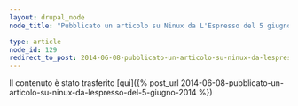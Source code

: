 ```yaml
---
layout: drupal_node
node_title: "Pubblicato un articolo su Ninux da L'Espresso del 5 giugno 2014"

type: article
node_id: 129
redirect_to_post: 2014-06-08-pubblicato-un-articolo-su-ninux-da-lespresso-del-5-giugno-2014
---
```


Il contenuto è stato trasferito [qui]({% post_url 2014-06-08-pubblicato-un-articolo-su-ninux-da-lespresso-del-5-giugno-2014 %})